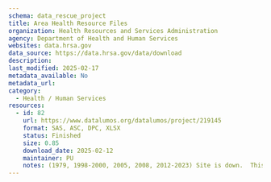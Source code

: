```yaml
---
schema: data_rescue_project 
title: Area Health Resource Files
organization: Health Resources and Services Administration
agency: Department of Health and Human Services
websites: data.hrsa.gov
data_source: https://data.hrsa.gov/data/download
description: 
last_modified: 2025-02-17
metadata_available: No
metadata_url: 
category:
  - Health / Human Services
resources:
  - id: 82
    url: https://www.datalumos.org/datalumos/project/219145
    format: SAS, ASC, DPC, XLSX
    status: Finished
    size: 0.85
    download_date: 2025-02-12
    maintainer: PU
    notes: (1979, 1998-2000, 2005, 2008, 2012-2023) Site is down.  This is data I had downloaded previously.
---
```

